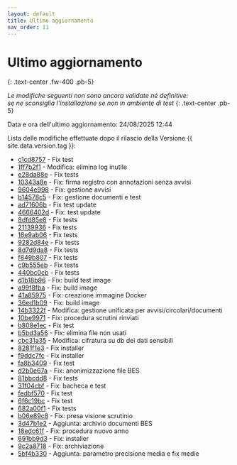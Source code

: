 ```yaml
---
layout: default
title: Ultimo aggiornamento
nav_order: 11
---
```


# Ultimo aggiornamento
{: .text-center .fw-400 .pb-5}

_Le modifiche seguenti non sono ancora validate né definitive:<br>se ne sconsiglia l'installazione se non in ambiente di test_
{: .text-center .pb-5}

Data e ora dell'ultimo aggiornamento: 24/08/2025 12:44

Lista delle modifiche effettuate dopo il rilascio della Versione {{ site.data.version.tag }}:

- [c1cd8757](http://github.com/iisgiua/giuaschool/commit/c1cd87572bb943c950636adf5b95fa06f9c0c6f7) - Fix test
- [1ff7b2f1](http://github.com/iisgiua/giuaschool/commit/1ff7b2f11d61d8f169f08b335f95e60e39ab17ad) - Modifica: elimina log inutile
- [e28da88e](http://github.com/iisgiua/giuaschool/commit/e28da88e14319fc2a5da01ae53273746018a0b30) - Fix tests
- [10343a8e](http://github.com/iisgiua/giuaschool/commit/10343a8e67a07e3813885619349de24f400f6684) - Fix: firma registro con annotazioni senza avvisi
- [9604e998](http://github.com/iisgiua/giuaschool/commit/9604e998f60e55859bb72192356c6c55889debd8) - Fix: gestione avvisi
- [b14578c5](http://github.com/iisgiua/giuaschool/commit/b14578c5574387a560454f884c15d93be6ca150b) - Fix: gestione documenti e test
- [ad71606b](http://github.com/iisgiua/giuaschool/commit/ad71606b8dd30dfa6e0eb557f6d2987f737e18d0) - Fix test update
- [4666402d](http://github.com/iisgiua/giuaschool/commit/4666402dfdfc090f8105f48ffc95e78ec66e8866) - Fix: test update
- [8dfd85e8](http://github.com/iisgiua/giuaschool/commit/8dfd85e8764dc209d49a65a9018cd4ea3998f247) - Fix tests
- [21139936](http://github.com/iisgiua/giuaschool/commit/2113993605766b18dbf4ebaa18f7e65fefd8cc0b) - Fix tests
- [16e9ab06](http://github.com/iisgiua/giuaschool/commit/16e9ab0682043f60a5f1d0ceabc1b8ea6412f777) - Fix tests
- [9282d84e](http://github.com/iisgiua/giuaschool/commit/9282d84e58192861dc920e5a8548a62bc376ab68) - Fix tests
- [8d7d9da8](http://github.com/iisgiua/giuaschool/commit/8d7d9da88210d4a789f4ce07a261828414c7eb1a) - Fix tests
- [f849b807](http://github.com/iisgiua/giuaschool/commit/f849b807e5db62a732193f67f4bb3b29d971a341) - Fix tests
- [c9b555eb](http://github.com/iisgiua/giuaschool/commit/c9b555ebc10b159aae40958d1d27a04bb808e6f9) - Fix tests
- [440bc0cb](http://github.com/iisgiua/giuaschool/commit/440bc0cb13385995a41d7d3a0a70ddc1bbb6f95e) - Fix tests
- [d1b18b96](http://github.com/iisgiua/giuaschool/commit/d1b18b9633e3422eeba3172b39b7e8b5b60dce12) - Fix: build test image
- [a99f8fba](http://github.com/iisgiua/giuaschool/commit/a99f8fba0914a96ec54d837be6046812e0fbd616) - Fix: build image
- [41a85975](http://github.com/iisgiua/giuaschool/commit/41a85975318808aec8a15c67cf7fbd817521158f) - Fix: creazione immagine Docker
- [36ed1b09](http://github.com/iisgiua/giuaschool/commit/36ed1b09bb376986d15a1cf79907e2491c69c002) - Fix: build image
- [14b3322f](http://github.com/iisgiua/giuaschool/commit/14b3322fc86c854b9168aed77a66c48cf83bd9b0) - Modifica: gestione unificata per avvisi/circolari/documenti
- [10be9971](http://github.com/iisgiua/giuaschool/commit/10be9971a844a2a558970a03d13a2424e728fc04) - Fix: procedura scrutini rinviati
- [b808e1ec](http://github.com/iisgiua/giuaschool/commit/b808e1ec8e2b27c029b3c2de9b7d1e82ef617fe6) - Fix test
- [b5bd3a56](http://github.com/iisgiua/giuaschool/commit/b5bd3a5670cce12a36bfd276f970bd2ef7c3a6d7) - Fix: elimina file non usati
- [cbc31a35](http://github.com/iisgiua/giuaschool/commit/cbc31a35fe9426b7316673062eb10438fe94f87d) - Modifica: cifratura su db dei dati sensibili
- [8281f1e3](http://github.com/iisgiua/giuaschool/commit/8281f1e3f7e8a52fb628120232672919424aec37) - Fix installer
- [f9ddc7fc](http://github.com/iisgiua/giuaschool/commit/f9ddc7fcc8810543a93e7cf9cf179817a173475c) - Fix installer
- [fa8b3409](http://github.com/iisgiua/giuaschool/commit/fa8b3409de3f91f7ac7c542c5a197ce6060acd61) - Fix test
- [d2b0e67a](http://github.com/iisgiua/giuaschool/commit/d2b0e67a5458faeacbca2f699effddd41720b60d) - Fix: anonimizzazione file BES
- [81bbcdd8](http://github.com/iisgiua/giuaschool/commit/81bbcdd82b0dd02f5526a2c4b688a1a9af259e4d) - Fix tests
- [31f04cbf](http://github.com/iisgiua/giuaschool/commit/31f04cbfeabb3ee8f9e9512a3c9a009dac481378) - Fix: bacheca e test
- [fedbf570](http://github.com/iisgiua/giuaschool/commit/fedbf5706562d35c533777cf454308e2b8a6d40f) - Fix test
- [6f6c19bc](http://github.com/iisgiua/giuaschool/commit/6f6c19bc454f9c7fb09b29d02c1921e477e478ef) - Fix test
- [682a00f1](http://github.com/iisgiua/giuaschool/commit/682a00f13cd486eee8f4b35ba797401f9d36734f) - Fix tests
- [b06e89c8](http://github.com/iisgiua/giuaschool/commit/b06e89c8e251728cb6fad7615e9a4eaf07f86684) - Fix: presa visione scrutinio
- [3d47b1e2](http://github.com/iisgiua/giuaschool/commit/3d47b1e2cf21e80ea48f4ab412c7b0e45967c709) - Aggiunta: archivio documenti BES
- [18edc61f](http://github.com/iisgiua/giuaschool/commit/18edc61f2252d7705c7fdd565ab605c937a3692c) - Fix: procedura nuovo anno
- [691bb9d3](http://github.com/iisgiua/giuaschool/commit/691bb9d317103d1932fb2ec8183b1d1bd7f98fcd) - Fix: installer
- [9c2a8718](http://github.com/iisgiua/giuaschool/commit/9c2a87182da9d0dd507e7e445dc369d7049ebbd3) - Fix: archiviazione
- [5bf4b330](http://github.com/iisgiua/giuaschool/commit/5bf4b3304c00651842827edac3fa6502b56286d6) - Aggiunta: parametro precisione media e fix medie

